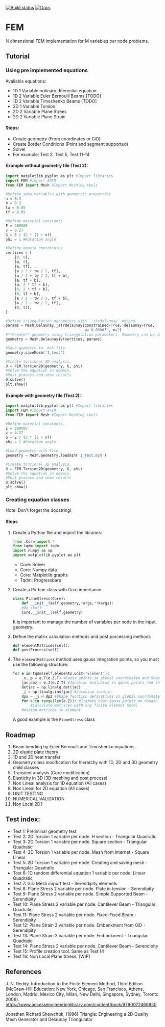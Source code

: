 [![Build status](https://github.com/ZibraMax/FEM/actions/workflows/python-publish.yml/badge.svg)](https://github.com/ZibraMax/FEM/actions/workflows/python-publish.yml)
[![Docs](https://github.com/ZibraMax/FEM/actions/workflows/docs.yml/badge.svg)](https://github.com/ZibraMax/FEM/actions/workflows/docs.yml)
# FEM
N dimensional FEM implementation for M variables per node problems.

## Tutorial

### Using pre implemented equations

Avaliable equations:
- 1D 1 Variable ordinary diferential equation
- 1D 2 Variable Euler Bernoulli Beams [TODO]
- 1D 2 Variable Timoshenko Beams [TODO]
- 2D 1 Variable Torsion
- 2D 2 Variable Plane Strees
- 2D 2 Variable Plane Strain

#### Steps:
- Create geometry (From coordinates or GiD)
- Create Border Conditions (Point and segment supported)
- Solve!
- For example: Test 2, Test 5, Test 11-14

#### Example without geometry file (Test 2):
```python
import matplotlib.pyplot as plt #Import libraries
import FEM #import AFEM
from FEM import Mesh #Import Meshing tools

#Define some variables with geometric properties
a = 0.3
b = 0.3
tw = 0.05
tf = 0.05

#Define material constants
E = 200000
v = 0.27
G = E / (2 * (1 + v))
phi = 1 #Rotation angle

#Define domain coordinates
vertices = [
    [0, 0],
    [a, 0],
    [a, tf],
    [a / 2 + tw / 2, tf],
    [a / 2 + tw / 2, tf + b],
    [a, tf + b],
    [a, 2 * tf + b],
    [0, 2 * tf + b],
    [0, tf + b],
    [a / 2 - tw / 2, tf + b],
    [a / 2 - tw / 2, tf],
    [0, tf],
]

#Define triangulation parameters with `_strdelaunay` method.
params = Mesh.Delaunay._strdelaunay(constrained=True, delaunay=True,
                                    a='0.00003', o=2)
#**Create** geometry using triangulation parameters. Geometry can be imported from .msh files.
geometry = Mesh.Delaunay1V(vertices, params)

#Save geometry to .msh file
geometry.saveMesh('I_test')

#Create torsional 2D analysis.
O = FEM.Torsion2D(geometry, G, phi)
#Solve the equation in domain.
#Post process and show results
O.solve()
plt.show()

```

#### Example with geometry file (Test 2):

```python
import matplotlib.pyplot as plt #Import libraries
import FEM #import AFEM
from FEM import Mesh #Import Meshing tools

#Define material constants.
E = 200000
v = 0.27
G = E / (2 * (1 + v))
phi = 1 #Rotation angle

#Load geometry with file.
geometry = Mesh.Geometry.loadmsh('I_test.msh')

#Create torsional 2D analysis.
O = FEM.Torsion2D(geometry, G, phi)
#Solve the equation in domain.
#Post process and show results
O.solve()
plt.show()


```

### Creating equation classes

Note: Don't forget the docstring!

#### Steps
1. Create a Python flie and import the libraries:
	```python
	from .Core import *
	from tqdm import tqdm
	import numpy as np
	import matplotlib.pyplot as plt
	```

	- Core: Solver
	- Core: Numpy data
	- Core: Matplotlib graphs
	- Tqdm: Progressbars

2. Create a Python class with Core inheritance
	```python
	class PlaneStress(Core):
		def __init__(self,geometry,*args,**kargs):
		#Do stuff
		Core.__init__(self,geometry)
	```
	It is important to manage the number of variables per node in the input geometry.
3. Define the matrix calculation methods and post porcessing methods
	```python
	def elementMatrices(self):
	def postProcess(self):
	```
4. The `elementMatrices` method uses gauss integration points, so you must use the following structure:
	```python
	for e in tqdm(self.elements,unit='Element'):
		_x,_p = e.T(e.Z.T) #Gauss points in global coordinates and Shape functions evaluated in gauss points
		jac,dpz = e.J(e.Z.T) #Jacobian evaluated in gauss points and shape functions derivatives in natural coordinates
		detjac = np.linalg.det(jac)
		_j = np.linalg.inv(jac) #Jacobian inverse
		dpx = _j @ dpz #Shape function derivatives in global coordinates
		for k in range(len(e.Z)): #Iterate over gauss points on domain
			#Calculate matrices with any finite element model
		#Assign matrices to element
	```
	A good example is the `PlaneStress` class

## Roadmap

1. Beam bending by Euler Bernoulli and Timoshenko equations 
2. 2D elastic plate theory 
3. 1D and 2D heat transfer
4. Geometry class modification for hierarchy with 1D, 2D and 3D geometry child classes
4. Transient analysis (Core modification)
5. Elasticity in 3D (3D meshing and post process)
6. Non Lineal analysis for 1D equation (All cases)
7. Non Lineal for 2D equation (All cases)
8. UNIT TESTING
9. NUMERICAL VALIDATION
10. Non Local 2D?

## Test index:

- Test 1: Preliminar geometry test
- Test 2: 2D Torsion 1 variable per node. H section - Triangular Quadratic
- Test 3: 2D Torsion 1 variable per node. Square section - Triangular Quadratic
- Test 4: 2D Torsion 1 variable per node. Mesh from internet - Square Lineal
- Test 5: 2D Torsion 1 variable per node. Creating and saving mesh - Triangular Quadratic 
- Test 6: 1D random differential equation 1 variable per node. Linear Quadratic
- Test 7: GiD Mesh import test - Serendipity elements
- Test 8: Plane Stress 2 variable per node. Plate in tension - Serendipity
- Test 9: Plane Stress 2 variable per node. Simple Supported Beam - Serendipity
- Test 10: Plane Stress 2 variable per node. Cantilever Beam - Triangular Quadratic
- Test 11: Plane Stress 2 variable per node. Fixed-Fixed Beam - Serendipity
- Test 12: Plane Strain 2 variable per node. Embankment from GiD - Serendipity
- Test 13: Plane Strain 2 variable per node. Embankment - Triangular Quadratic
- Test 14: Plane Stress 2 variable per node. Cantilever Beam - Serendipity
- Test 15: Profile creation tool. Same as Test 14
- Test 16: Non Local Plane Stress. [WIP]

## References

J. N. Reddy. Introduction to the Finite Element Method, Third Edition (McGraw-Hill Education: New York, Chicago, San Francisco, Athens, London, Madrid, Mexico City, Milan, New Delhi, Singapore, Sydney, Toronto, 2006). https://www.accessengineeringlibrary.com/content/book/9780072466850

Jonathan Richard Shewchuk, (1996) Triangle: Engineering a 2D Quality Mesh Generator and Delaunay Triangulator
